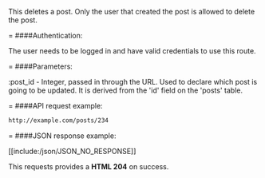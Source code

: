 <!-- --- title: DELETE /posts/:id -->

This deletes a post. Only the user that created the post is allowed to delete the post.

=
####Authentication:

The user needs to be logged in and have valid credentials to use this route.

=
####Parameters:

:post_id - Integer, passed in through the URL. Used to declare which post is going to be updated. It is derived from the 'id' field on the 'posts' table.

=
####API request example:
```html
http://example.com/posts/234
```

=
####JSON response example:

[[include:/json/JSON_NO_RESPONSE]]

This requests provides a <strong>HTML 204</strong> on success.